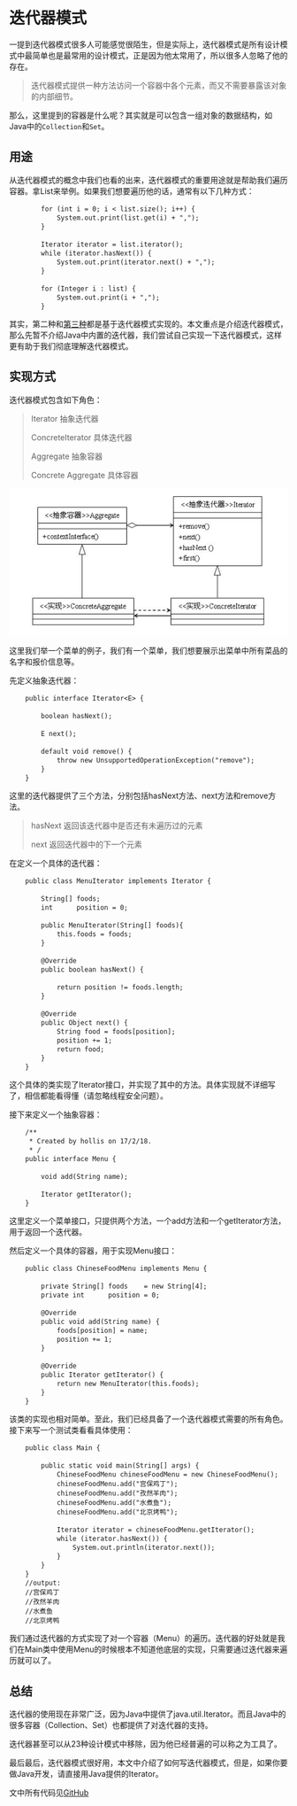 
# 迭代器模式

一提到迭代器模式很多人可能感觉很陌生，但是实际上，迭代器模式是所有设计模式中最简单也是最常用的设计模式，正是因为他太常用了，所以很多人忽略了他的存在。

> 迭代器模式提供一种方法访问一个容器中各个元素，而又不需要暴露该对象的内部细节。

那么，这里提到的容器是什么呢？其实就是可以包含一组对象的数据结构，如Java中的`Collection`和`Set`。

## 用途

从迭代器模式的概念中我们也看的出来，迭代器模式的重要用途就是帮助我们遍历容器。拿List来举例。如果我们想要遍历他的话，通常有以下几种方式：
```
        for (int i = 0; i < list.size(); i++) {
            System.out.print(list.get(i) + ",");
        }
    
        Iterator iterator = list.iterator();
        while (iterator.hasNext()) {
            System.out.print(iterator.next() + ",");
        }
    
        for (Integer i : list) {
            System.out.print(i + ",");
        }
```    

其实，第二种和[第三种][2]都是基于迭代器模式实现的。本文重点是介绍迭代器模式，那么先暂不介绍Java中内置的迭代器，我们尝试自己实现一下迭代器模式，这样更有助于我们彻底理解迭代器模式。

## 实现方式

迭代器模式包含如下角色：

> Iterator 抽象迭代器
> 
> ConcreteIterator 具体迭代器
> 
> Aggregate 抽象容器
> 
> Concrete Aggregate 具体容器

![Alt text](assets/image-6.png)

这里我们举一个菜单的例子，我们有一个菜单，我们想要展示出菜单中所有菜品的名字和报价信息等。

先定义抽象迭代器：
```
    public interface Iterator<E> {
    
        boolean hasNext();
    
        E next();
    
        default void remove() {
            throw new UnsupportedOperationException("remove");
        }
    }
```    

这里的迭代器提供了三个方法，分别包括hasNext方法、next方法和remove方法。

> hasNext 返回该迭代器中是否还有未遍历过的元素
> 
> next 返回迭代器中的下一个元素

在定义一个具体的迭代器：
```
    public class MenuIterator implements Iterator {
    
        String[] foods;
        int      position = 0;
    
        public MenuIterator(String[] foods){
            this.foods = foods;
        }
    
        @Override
        public boolean hasNext() {
    
            return position != foods.length;
        }
    
        @Override
        public Object next() {
            String food = foods[position];
            position += 1;
            return food;
        }
    }
```    

这个具体的类实现了Iterator接口，并实现了其中的方法。具体实现就不详细写了，相信都能看得懂（请忽略线程安全问题）。

接下来定义一个抽象容器：
```
    /**
     * Created by hollis on 17/2/18.
     * /
    public interface Menu {
    
        void add(String name);
    
        Iterator getIterator();
    }
```    

这里定义一个菜单接口，只提供两个方法，一个add方法和一个getIterator方法，用于返回一个迭代器。

然后定义一个具体的容器，用于实现Menu接口：
```
    public class ChineseFoodMenu implements Menu {
    
        private String[] foods    = new String[4];
        private int      position = 0;
    
        @Override
        public void add(String name) {
            foods[position] = name;
            position += 1;
        }
    
        @Override
        public Iterator getIterator() {
            return new MenuIterator(this.foods);
        }
    }
```    

该类的实现也相对简单。至此，我们已经具备了一个迭代器模式需要的所有角色。接下来写一个测试类看看具体使用：
```
    public class Main {
    
        public static void main(String[] args) {
            ChineseFoodMenu chineseFoodMenu = new ChineseFoodMenu();
            chineseFoodMenu.add("宫保鸡丁");
            chineseFoodMenu.add("孜然羊肉");
            chineseFoodMenu.add("水煮鱼");
            chineseFoodMenu.add("北京烤鸭");
    
            Iterator iterator = chineseFoodMenu.getIterator();
            while (iterator.hasNext()) {
                System.out.println(iterator.next());
            }
        }
    }
    //output:
    //宫保鸡丁
    //孜然羊肉
    //水煮鱼
    //北京烤鸭
```    

我们通过迭代器的方式实现了对一个容器（Menu）的遍历。迭代器的好处就是我们在Main类中使用Menu的时候根本不知道他底层的实现，只需要通过迭代器来遍历就可以了。

## 总结

迭代器的使用现在非常广泛，因为Java中提供了java.util.Iterator。而且Java中的很多容器（Collection、Set）也都提供了对迭代器的支持。

迭代器甚至可以从23种设计模式中移除，因为他已经普遍的可以称之为工具了。

最后最后，迭代器模式很好用，本文中介绍了如何写迭代器模式，但是，如果你要做Java开发，请直接用Java提供的Iterator。

文中所有代码见[GitHub][4]

 [1]: http://www.hollischuang.com/archives/1691
 [2]: http://www.hollischuang.com/archives/1776
 [3]: http://www.hollischuang.com/wp-content/uploads/2017/02/iterator.jpg
 [4]: https://github.com/hollischuang/DesignPattern